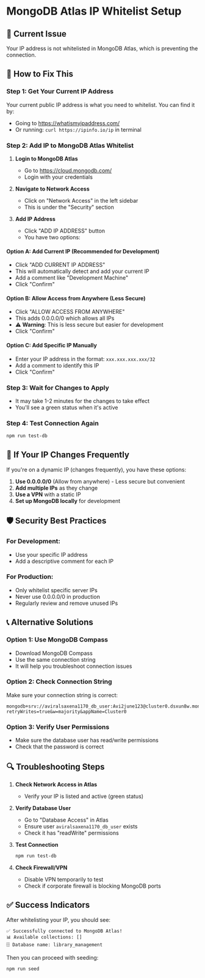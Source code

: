 # MongoDB Atlas IP Whitelist Setup

## 🚨 Current Issue
Your IP address is not whitelisted in MongoDB Atlas, which is preventing the connection.

## 🔧 How to Fix This

### Step 1: Get Your Current IP Address
Your current public IP address is what you need to whitelist. You can find it by:
- Going to https://whatismyipaddress.com/
- Or running: `curl https://ipinfo.io/ip` in terminal

### Step 2: Add IP to MongoDB Atlas Whitelist

1. **Login to MongoDB Atlas**
   - Go to https://cloud.mongodb.com/
   - Login with your credentials

2. **Navigate to Network Access**
   - Click on "Network Access" in the left sidebar
   - This is under the "Security" section

3. **Add IP Address**
   - Click "ADD IP ADDRESS" button
   - You have two options:

#### Option A: Add Current IP (Recommended for Development)
   - Click "ADD CURRENT IP ADDRESS"
   - This will automatically detect and add your current IP
   - Add a comment like "Development Machine"
   - Click "Confirm"

#### Option B: Allow Access from Anywhere (Less Secure)
   - Click "ALLOW ACCESS FROM ANYWHERE"
   - This adds 0.0.0.0/0 which allows all IPs
   - ⚠️ **Warning**: This is less secure but easier for development
   - Click "Confirm"

#### Option C: Add Specific IP Manually
   - Enter your IP address in the format: `xxx.xxx.xxx.xxx/32`
   - Add a comment to identify this IP
   - Click "Confirm"

### Step 3: Wait for Changes to Apply
- It may take 1-2 minutes for the changes to take effect
- You'll see a green status when it's active

### Step 4: Test Connection Again
```bash
npm run test-db
```

## 🔄 If Your IP Changes Frequently

If you're on a dynamic IP (changes frequently), you have these options:

1. **Use 0.0.0.0/0** (Allow from anywhere) - Less secure but convenient
2. **Add multiple IPs** as they change
3. **Use a VPN** with a static IP
4. **Set up MongoDB locally** for development

## 🛡️ Security Best Practices

### For Development:
- Use your specific IP address
- Add a descriptive comment for each IP

### For Production:
- Only whitelist specific server IPs
- Never use 0.0.0.0/0 in production
- Regularly review and remove unused IPs

## 📞 Alternative Solutions

### Option 1: Use MongoDB Compass
- Download MongoDB Compass
- Use the same connection string
- It will help you troubleshoot connection issues

### Option 2: Check Connection String
Make sure your connection string is correct:
```
mongodb+srv://aviralsaxena1170_db_user:Avi2june123@cluster0.dsxun8w.mongodb.net/library_management?retryWrites=true&w=majority&appName=Cluster0
```

### Option 3: Verify User Permissions
- Make sure the database user has read/write permissions
- Check that the password is correct

## 🔍 Troubleshooting Steps

1. **Check Network Access in Atlas**
   - Verify your IP is listed and active (green status)

2. **Verify Database User**
   - Go to "Database Access" in Atlas
   - Ensure user `aviralsaxena1170_db_user` exists
   - Check it has "readWrite" permissions

3. **Test Connection**
   ```bash
   npm run test-db
   ```

4. **Check Firewall/VPN**
   - Disable VPN temporarily to test
   - Check if corporate firewall is blocking MongoDB ports

## ✅ Success Indicators

After whitelisting your IP, you should see:
```
✅ Successfully connected to MongoDB Atlas!
📊 Available collections: []
🗄️ Database name: library_management
```

Then you can proceed with seeding:
```bash
npm run seed
```